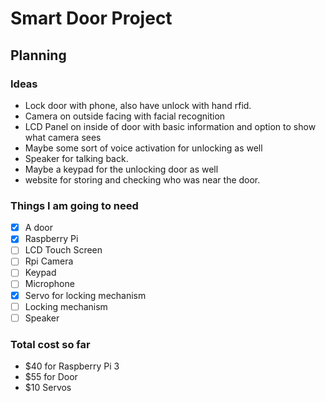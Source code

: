 # Smart Door Project

## Planning

### Ideas

- Lock door with phone, also have unlock with hand rfid.
- Camera on outside facing with facial recognition
- LCD Panel on inside of door with basic information and option to show what camera sees
- Maybe some sort of voice activation for unlocking as well
- Speaker for talking back.
- Maybe a keypad for the unlocking door as well
- website for storing and checking who was near the door.


### Things I am going to need
- [x] A door
- [x] Raspberry Pi
- [ ] LCD Touch Screen
- [ ] Rpi Camera
- [ ] Keypad
- [ ] Microphone
- [x] Servo for locking mechanism
- [ ] Locking mechanism
- [ ] Speaker

### Total cost so far
- $40 for Raspberry Pi 3
- $55 for Door
- $10 Servos

